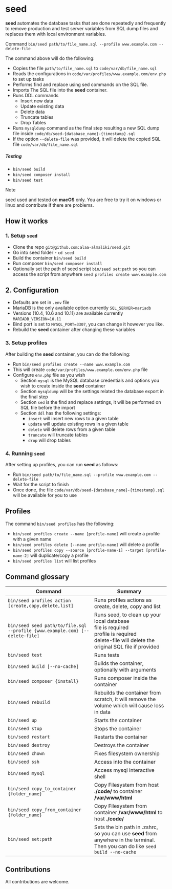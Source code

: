 # seed

**seed** automates the database tasks that are done repeatedly and frequently to remove production and test server
variables from
SQL dump files and replaces them with local environment variables.

Command `bin/seed path/to/file_name.sql --profile www.example.com --delete-file`

The command above will do the following:

- Copies the file `path/to/file_name.sql` to `code/var/db/file_name.sql`
- Reads the configurations in `code/var/profiles/www.example.com/env.php` to set up tasks
- Performs find and replace using sed commands on the SQL file.
- Imports The SQL file into the **seed** container.
- Runs DDL commands
    - Insert new data
    - Update existing data
    - Delete data
    - Truncate tables
    - Drop Tables
- Runs `mysqldump` command as the final step resulting a new SQL dump file inside
  `code/db/seed-{database_name}-{timestamp}.sql`
- If the option `--delete-file` was provided, it will delete the copied SQL file `code/var/db/file_name.sql`

##### Testing

- `bin/seed build`
- `bin/seed composer install`
- `bin/seed test`

> [!NOTE]
> seed used and tested on **macOS** only. You are free to try it on windows or linux and contribute if there are
> problems.

## How it works

### 1. Setup `seed`

- Clone the repo `git@github.com:alaa-almaliki/seed.git`
- Go into seed folder - `cd seed`
- Build the container `bin/seed build`
- Run composer `bin/seed composer install`
- Optionally set the path of seed script `bin/seed set:path` so you can access the script from anywhere
  `seed profiles create www.example.com`

## 2. Configuration

- Defaults are set in `.env` file
- MariaDB is the only available option currently `SQL_SERVER=mariadb`
- Versions (10.4, 10.6 and 10.11) are available currently `MARIADB_VERSION=10.11`
- Bind port is set to `MYSQL_PORT=3307`, you can change it however you like.
- Rebuild the **seed** container after changing these variables

### 3. Setup profiles

After building the **seed** container, you can do the following:

- Run `bin/seed profiles create --name www.example.com`
- This will create `code/var/profiles/www.example.com/env.php` file
- Configure `env.php` file as you wish
    - Section `mysql` is the MySQL database credentials and options you wish to create inside the **seed** container
    - Section `mysqldump` will be the settings related the database export in the final step
    - Section `sed` is the find and replace settings, it will be performed on SQL file before the import
    - Section `ddl` has the following settings:
        - `insert` will insert new rows to a given table
        - `update` will update existing rows in a given table
        - `delete` will delete rows from a given table
        - `truncate` will truncate tables
        - `drop` will drop tables

### 4. Running `seed`

After setting up profiles, you can run **seed** as follows:

- Run `bin/seed path/to/file_name.sql --profile www.example.com --delete-file`
- Wait for the script to finish
- Once done, the file `code/var/db/seed-{database_name}-{timestamp}.sql` will be available for you to use

## Profiles

The command `bin/seed profiles` has the following:

- `bin/seed profiles create --name [profile-name]` will create a profile with a given name
- `bin/seed profiles delete [--name profile-name]` will delete a profile
- `bin/seed profiles copy --source [profile-name-1] --target [profile-name-2]` will duplicate/copy a profile
- `bin/seed profiles list` will list profiles

## Command glossary

| Command                                                                      | Summary                                                                                                                                               |
|------------------------------------------------------------------------------|-------------------------------------------------------------------------------------------------------------------------------------------------------|
| `bin/seed profiles action [create,copy,delete,list]`                         | Runs profiles actions as create, delete, copy and list                                                                                                |
| `bin/seed seed path/to/file.sql --profile {www.example.com} [--delete-file]` | Runs seed, to clean up your local database<br/>file is required<br/>profile is required<br/>delete-file will delete the original SQL file if provided |
| `bin/seed test`                                                              | Runs tests                                                                                                                                            |
| `bin/seed build [--no-cache]`                                                | Builds the container, optionally with arguments                                                                                                       |
| `bin/seed composer {install}`                                                | Runs composer inside the container                                                                                                                    |
| `bin/seed rebuild`                                                           | Rebuilds the container from scratch, it will remove the volume which will cause loss in data                                                          |
| `bin/seed up`                                                                | Starts the container                                                                                                                                  |
| `bin/seed stop`                                                              | Stops the container                                                                                                                                   |
| `bin/seed restart`                                                           | Restarts the container                                                                                                                                |
| `bin/seed destroy`                                                           | Destroys the container                                                                                                                                |
| `bin/seed chown`                                                             | Fixes filesystem ownership                                                                                                                            |
| `bin/seed ssh`                                                               | Access into the container                                                                                                                             |
| `bin/seed mysql`                                                             | Access mysql interactive shell                                                                                                                        |
| `bin/seed copy_to_container {folder_name}`                                   | Copy Filesystem from host **./code/** to container **/var/www/html**                                                                                  |
| `bin/seed copy_from_container {folder_name}`                                 | Copy Filesystem from container **/var/www/html** to host **./code/**                                                                                  |
| `bin/seed set:path`                                                          | Sets the bin path in .zshrc, so you can use **seed** from anywhere in the terminal. Then you can do like `seed build --no-cache`                      |

## Contributions

All contributions are welcome.